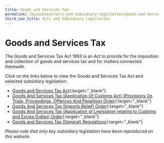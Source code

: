 ```yaml
---
title: Goods and Services Tax
permalink: /businesses/acts-and-subsidiary-legislation/goods-and-services-tax
third_nav_title: Acts and Subsidiary Legislation
---
```

# Goods and Services Tax

The Goods and Services Tax Act 1993 is an Act to provide for the imposition and collection of goods and services tax and for matters connected therewith.

Click on the links below to view the Goods and Services Tax Act and selected subsidiary legislation:

+ [Goods and Services Tax Act](https://sso.agc.gov.sg/Act/GSTA1993){:target="_blank"}
+ [Goods And Services Tax (Application Of Customs Act) (Provisions On Trials, Proceedings, Offences And Penalties) Order](https://sso.agc.gov.sg/SL/GSTA1993-OR5){:target="_blank"}
+ [Goods And Services Tax (Imports Relief) Order](https://sso.agc.gov.sg/SL/GSTA1993-OR3){:target="_blank"}
+ [Goods And Services Tax (Application of Legislation relating to Customs and Excise Duties) Order](https://sso.agc.gov.sg/SL/GSTA1993-OR4){:target="_blank"}
+ [Goods and Services Tax (General) Regulations](https://sso.agc.gov.sg/SL/GSTA1993-RG1){:target="_blank"}


*Please note that only key subsidiary legislation have been reproduced on this website.*